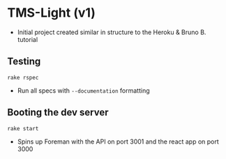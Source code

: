 # TMS-Light (v1)
* Initial project created similar in structure to the Heroku & Bruno B. tutorial

## Testing
`rake rspec` 
* Run all specs with `--documentation` formatting

## Booting the dev server
`rake start`
* Spins up Foreman with the API on port 3001 and the react app on port 3000
